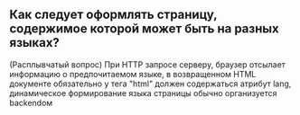 ## Как следует оформлять страницу, содержимое которой может быть на разных языках?

(Расплывчатый вопрос) При HTTP запросе серверу, браузер отсылает информацию о предпочитаемом языке, в возвращенном HTML документе обязательно у тега "html" должен содержаться атрибут lang, динамическое формирование языка страницы обычно организуется backendом